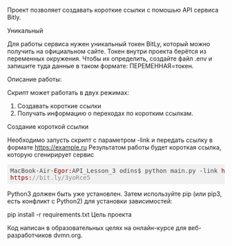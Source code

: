 Проект позволяет создавать короткие ссылки с помошью API сервиса Bitly.

Уникальный

Для работы сервиса нужен уникальный токен BitLy, который можно получить на официальном сайте. Токен внутри проекта берётся из переменных окружения. Чтобы их определить, создайте файл .env и запишите туда данные в таком формате: ПЕРЕМЕННАЯ=токен.


Описание работы:

Скрипт может работать в двух режимах:
1. Создавать короткие ссылки
2. Получать информацию о переходах по коротким ссылкам.

Создание короткой ссылки

Необходимо запусть скрипт с параметром -link и передать ссылку в формате https://example.ru
Результатом работы будет короткая ссылка, которую сгенирирует сервис
<pre class="hljs" style="display: block; overflow-x: auto; padding: 0.5em; background-color: rgb(240, 240, 240); color: rgb(68, 68, 68);">MacBook-Air-<span class="hljs-string" style="color: rgb(136, 0, 0);">Egor:</span>API_Lesson_3 odins$ python main.py -link <span class="hljs-string" style="color: rgb(136, 0, 0);">https:</span><span class="hljs-comment" style="color: rgb(136, 136, 136);">//dvmn.org</span>
<span class="hljs-string" style="color: rgb(136, 0, 0);">https:</span><span class="hljs-comment" style="color: rgb(136, 136, 136);">//bit.ly/3yoRce5</span></pre>


Python3 должен быть уже установлен. Затем используйте pip (или pip3, есть конфликт с Python2) для установки зависимостей:

pip install -r requirements.txt
Цель проекта

Код написан в образовательных целях на онлайн-курсе для веб-разработчиков dvmn.org.

